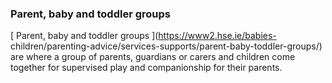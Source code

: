 ###  **Parent, baby and toddler groups**

[ Parent, baby and toddler groups ](https://www2.hse.ie/babies-
children/parenting-advice/services-supports/parent-baby-toddler-groups/) are
where a group of parents, guardians or carers and children come together for
supervised play and companionship for their parents.
